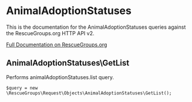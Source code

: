 # AnimalAdoptionStatuses

This is the documentation for the AnimalAdoptionStatuses queries against the RescueGroups.org HTTP API v2.

[Full Documentation on RescueGroups.org](https://userguide.rescuegroups.org/display/APIDG/Object+definitions#Objectdefinitions-animalAdoptionStatuses)

## AnimalAdoptionStatuses\GetList

Performs animalAdoptionStatuses.list query.

    $query = new \RescueGroups\Request\Objects\AnimalAdoptionStatuses\GetList();


